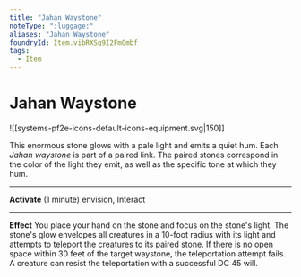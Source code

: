 ```yaml
---
title: "Jahan Waystone"
noteType: ":luggage:"
aliases: "Jahan Waystone"
foundryId: Item.vibRXSq9I2FmGmbf
tags:
  - Item
---
```


# Jahan Waystone
![[systems-pf2e-icons-default-icons-equipment.svg|150]]

This enormous stone glows with a pale light and emits a quiet hum. Each _Jahan waystone_ is part of a paired link. The paired stones correspond in the color of the light they emit, as well as the specific tone at which they hum.

* * *

**Activate** (1 minute) envision, Interact

* * *

**Effect** You place your hand on the stone and focus on the stone's light. The stone's glow envelopes all creatures in a 10-foot radius with its light and attempts to teleport the creatures to its paired stone. If there is no open space within 30 feet of the target waystone, the teleportation attempt fails. A creature can resist the teleportation with a successful DC 45 will.
